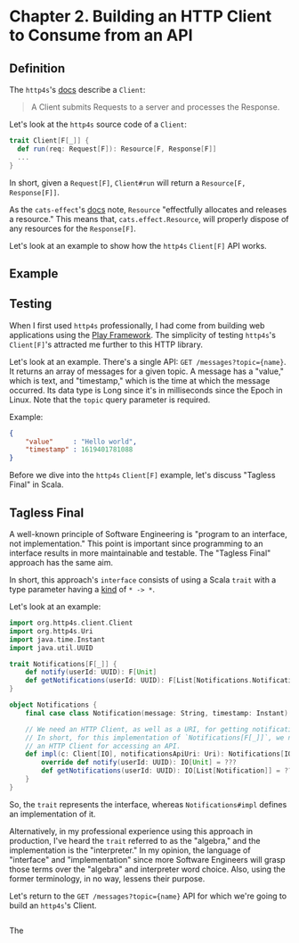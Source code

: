 # Chapter 2. Building an HTTP Client to Consume from an API

## Definition

The `http4s`'s [docs](https://github.com/http4s/http4s/blob/v0.21.22/client/src/main/scala/org/http4s/client/Client.scala#L31) describe a
`Client`:

> A Client submits Requests to a server and processes the Response.

Let's look at the `http4s` source code of a `Client`:

```scala
trait Client[F[_]] {
  def run(req: Request[F]): Resource[F, Response[F]]
  ...
}
```

In short, given a `Request[F]`, `Client#run` will return a `Resource[F, Response[F]]`.

As the `cats-effect`'s [docs](https://typelevel.org/cats-effect/docs/2.x/datatypes/resource) note, `Resource`
"effectfully allocates and releases a resource." This means that, `cats.effect.Resource`, will properly dispose of any
resources for the `Response[F]`.

Let's look at an example to show how the `http4s` `Client[F]` API works.

## Example

## Testing

When I first used `http4s` professionally, I had come from building web applications using the [Play Framework](https://www.playframework.com/). The
simplicity of testing `http4s`'s `Client[F]`'s attracted me further to this HTTP library.

Let's look at an example. There's a single API: `GET /messages?topic={name}`. It returns an array of messages for a given topic.
A message has a "value," which is text, and "timestamp," which is the time at which the message occurred. Its data type is
Long since it's in milliseconds since the Epoch in Linux. Note that the `topic` query parameter is required.

Example:

```json
{
    "value"     : "Hello world",
    "timestamp" : 1619401781088
}
```

Before we dive into the `http4s` `Client[F]` example, let's discuss "Tagless Final" in Scala.

## Tagless Final

A well-known principle of Software Engineering is "program to an interface, not implementation." This point is important
since programming to an interface results in more maintainable and testable. The "Tagless Final" approach has the same aim.

In short, this approach's `interface` consists of using a Scala `trait` with a type parameter having a [kind](https://eed3si9n.com/herding-cats/Kinds.html)
 of `* -> *`.

Let's look at an example:

```scala
import org.http4s.client.Client
import org.http4s.Uri
import java.time.Instant
import java.util.UUID

trait Notifications[F[_]] {
    def notify(userId: UUID): F[Unit]
    def getNotifications(userId: UUID): F[List[Notifications.Notification]]
}

object Notifications {
    final case class Notification(message: String, timestamp: Instant)

    // We need an HTTP Client, as well as a URI, for getting notifications.
    // In short, for this implementation of `Notifications[F[_]]`, we need
    // an HTTP Client for accessing an API.
    def impl(c: Client[IO], notificationsApiUri: Uri): Notifications[IO] = new Notifications[IO] {
        override def notify(userId: UUID): IO[Unit] = ???
        def getNotifications(userId: UUID): IO[List[Notification]] = ???
    }
}
```

So, the `trait` represents the interface, whereas `Notifications#impl` defines an implementation of it.

Alternatively, in my professional experience using this approach in production, I've heard the `trait` referred to as the
"algebra," and the implementation is the "interpreter." In my opinion, the language of "interface" and "implementation"
since more Software Engineers will grasp those terms over the "algebra" and interpreter word choice. Also, using the former
terminology, in no way, lessens their purpose.

Let's return to the `GET /messages?topic={name}` API for which we're going to build an `http4s`'s Client.

```scala

```

The